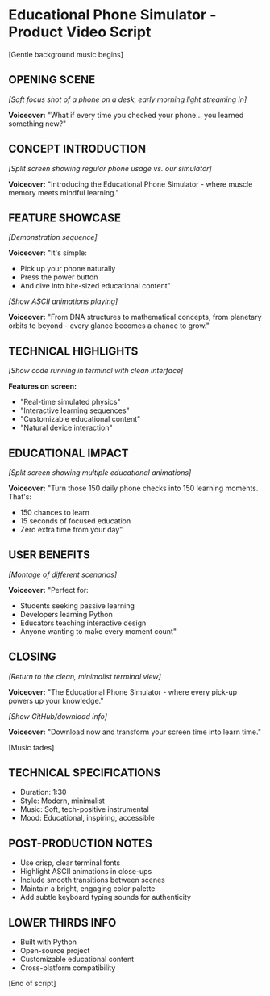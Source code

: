 # Educational Phone Simulator - Product Video Script

[Gentle background music begins]

## OPENING SCENE
*[Soft focus shot of a phone on a desk, early morning light streaming in]*

**Voiceover:** "What if every time you checked your phone... you learned something new?"

## CONCEPT INTRODUCTION
*[Split screen showing regular phone usage vs. our simulator]*

**Voiceover:** "Introducing the Educational Phone Simulator - where muscle memory meets mindful learning."

## FEATURE SHOWCASE
*[Demonstration sequence]*

**Voiceover:** "It's simple:
- Pick up your phone naturally
- Press the power button
- And dive into bite-sized educational content"

*[Show ASCII animations playing]*

**Voiceover:** "From DNA structures to mathematical concepts, from planetary orbits to beyond - every glance becomes a chance to grow."

## TECHNICAL HIGHLIGHTS
*[Show code running in terminal with clean interface]*

**Features on screen:**
- "Real-time simulated physics"
- "Interactive learning sequences"
- "Customizable educational content"
- "Natural device interaction"

## EDUCATIONAL IMPACT
*[Split screen showing multiple educational animations]*

**Voiceover:** "Turn those 150 daily phone checks into 150 learning moments. That's:
- 150 chances to learn
- 15 seconds of focused education
- Zero extra time from your day"

## USER BENEFITS
*[Montage of different scenarios]*

**Voiceover:** "Perfect for:
- Students seeking passive learning
- Developers learning Python
- Educators teaching interactive design
- Anyone wanting to make every moment count"

## CLOSING
*[Return to the clean, minimalist terminal view]*

**Voiceover:** "The Educational Phone Simulator - where every pick-up powers up your knowledge."

*[Show GitHub/download info]*

**Voiceover:** "Download now and transform your screen time into learn time."

[Music fades]

## TECHNICAL SPECIFICATIONS
- Duration: 1:30
- Style: Modern, minimalist
- Music: Soft, tech-positive instrumental
- Mood: Educational, inspiring, accessible

## POST-PRODUCTION NOTES
- Use crisp, clear terminal fonts
- Highlight ASCII animations in close-ups
- Include smooth transitions between scenes
- Maintain a bright, engaging color palette
- Add subtle keyboard typing sounds for authenticity

## LOWER THIRDS INFO
- Built with Python
- Open-source project
- Customizable educational content
- Cross-platform compatibility

[End of script]
